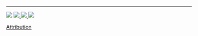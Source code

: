 
--------------------------------------------------------------------------------

<div class="footer icons">
	<img src="/data/site/icons/3arrows.png"/>
	<a href="https://webring.xxiivv.com/">
		<img src="/data/site/icons/rotonde.png"/>
	</a>
	<a href="https://merveilles.town/@xo">
		<img src="/data/site/icons/merveilles.png"/>
	</a>
	<a href="https://creativecommons.org/licenses/by-nc-sa/4.0/">
		<img src="/data/site/icons/cc.png"/>
	</a>
	
</div>

[Attribution](/license-and-attribution.html)

<link rel="stylesheet" href="/style/xo.codes.css">